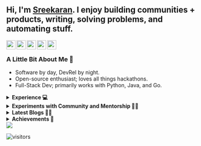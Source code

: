 <!--
**sreekaransrinath/sreekaransrinath** is a ✨ _special_ ✨ repository because its `README.md` (this file) appears on your GitHub profile.

Here are some ideas to get you started:

- 🔭 I’m currently working on ...
- 🌱 I’m currently learning ...
- 👯 I’m looking to collaborate on ...
- 🤔 I’m looking for help with ...
- 💬 Ask me about ...
- 📫 How to reach me: ...
- 😄 Pronouns: ...
- ⚡ Fun fact: ...
- 🌱 I’m currently learning ReactJS, and deep-diving into Deep Learning and Data Science
- 👯 I’m looking to collaborate on projects based on what I'm learning right now
- 🥅 2021 Goals: 
  - Grow my Twitter following and post regular, quality content ([@sk4rn][twitter] ;));
  - Contribute more to Open Source projects;
  - Learn Julia and Golang; 
  - Land my first job; 
  - Get into the MLH Fellowship;
  - Build a habit of blogging, on Hashnode;
- 🔭 I’m currently working on an easy-to-use Content Delivery System
- 😄 Pronouns: He / him
- 📫 How to reach me: I'm most active on Twitter, you can reach me there (feel free to connect on LinkedIn or shoot me an email as well!)
- 👯 I’m looking to collaborate on [Hackathons](https://devpost.com/hackathons). If you like my profile, feel free to get in touch with me!
- ### Connect with me:
[<img align="left" alt="Twitter" src="https://img.shields.io/twitter/follow/skxrxn?color=blue&label=%40skxrxn&logo=twitter&style=for-the-badge"/>][twitter]
[<img align="left" alt="Website" src="https://img.shields.io/website?down_color=red&down_message=offline&style=for-the-badge&up_message=online&url=https%3A%2F%2Fsreekaran.com"/>][website]
[<img align="left" alt="Discord" src="https://img.shields.io/discord/384024830988648450?color=blue&label=Discord&logo=discord&style=for-the-badge"/>][discord]
[<img align="left" alt="LinkedIn" src="https://img.shields.io/badge/LinkedIn-0077B5?style=for-the-badge&logo=linkedin&logoColor=white"/>][linkedin]
-->

## Hi, I'm [Sreekaran][website]. I enjoy building communities + products, writing, solving problems, and automating stuff.
<a href="https://sreekaran.com/twt">
    <img align="left" width="24px" src="https://cdn.jsdelivr.net/npm/ionicons@5.5.1/dist/ionicons/svg/logo-twitter.svg" style="color:#007bff !important" />
</a>
<a href="https://sreekaran.com">
    <img align="left" width="24px" src="https://cdn.jsdelivr.net/npm/ionicons@5.5.1/dist/ionicons/svg/planet-outline.svg" style="color:#007bff !important" />
</a>
<a href="https://sreekaran.com/li">
    <img align="left" width="24px" src="https://cdn.jsdelivr.net/npm/ionicons@5.5.1/dist/ionicons/svg/logo-linkedin.svg" style="color:#007bff !important" />
</a>
<a href="mailto:hi@sreekaran.com">
    <img align="left" width="24px" src="https://cdn.jsdelivr.net/npm/ionicons@5.5.1/dist/ionicons/svg/send-outline.svg" style="color:#007bff !important" />
</a>
<a href="https://sreekaran.com/ig">
    <img align="left" width="24px" src="https://cdn.jsdelivr.net/npm/ionicons@5.5.1/dist/ionicons/svg/logo-instagram.svg" style="color:#007bff !important" />
</a>
<br> 

### A Little Bit About Me 📎 
- Software by day, DevRel by night. 
- Open-source enthusiast; loves all things hackathons. 
- Full-Stack Dev; primarily works with Python, Java, and Go.

<details>
  <summary><b>Experience 💻</b></summary>
  <ul>
    <li>
      DevRel Engineer @ <a href="https://dasha.ai">Dasha AI</a> - 
      <ul>
        <li> Organized, managed, & sponsored hackathons & conferences to increase product adoption, visibility, & education.</li>
        <li> Orchestrated partnerships with other orgs in the form of hackathons, shelf strategies, integrations, & blogs.</li>
        <li> Built demo applications in NodeJS, created documentation, & designed learning programs.</li>
        <li> Explored hacker stories through blogs & videos to showcase hackers & apps.</li>
        <li> Built communities with 3000 members on Twitter, 800 on Slack, & 300 on Discord.</li>
        <li> Managed product collaboration & feedback generation in the communities.</li>
      </ul>
    </li>
    <li>
      Software Engineer @ <a href="https://codemantra.com">Codemantra</a> - 
      <ul>
        <li> Worked on an Intelligent Document Processing Platform; wrote modules to transform & validate epub, pdf, json, & xml content based on flexible parameters.</li>
        <li> Designed & developed scripts for object detection, extraction, validation, & manipulation in pdfs.</li>
        <li> Built, tested, & deployed APIs to inject accessibility features into documents.</li>
        <li> Designed & developed content management, transformation, & validation solutions in Python & Java, with rapidly evolving requirements & specifications.</li>
        <li> Worked on an end-to-end custom learning management system with NodeJS.</li>
      </ul>
    </li>
    <li>
      Software Engineer @ <a href="https://linkedin.com/company/spi-edge">SPI Edge</a> - 
      <ul>
        <li> Designed & implemented an end-to-end system to monitor & analyze habit formation through WhatsApp.</li>
        <li> Deployed the app to over 200 employees, resulting in a 50% increase in habit streaks.</li>
        <li> Developed dashboards to track, analyze, & present metrics in real-time to both employees & employers.</li>
      </ul>
    </li>
    <li>
      Software Engineer Intern @ <a href="https://rolocrm.in">RoloCRM</a> - 
      <ul>
        <li> Designed, developed, tested, & deployed systems to automate lead generation & scheduling of 50,000 email campaigns.</li>
        <li> Used Python & Sendy to reduce effort to send out campaigns by 85% & saved nearly 5000 hours.</li>
      </ul>
    </li>
  </ul>
</details>

<details>
    <summary><b>Experiments with Community and Mentorship 🙌🏼</b></summary>
    <ul>
        <li> Organizer @ <a href="https://hacktheleague.tech">Hack the League</a>.</li>
        <li> Mentor & Judge @ <a href="https://mlh.io">Major League Hacking</a> - Mentored students and judged submissions @ MLH-hosted events. </ <li> Hackathon Ambassador @ <a href="https://angelhack.com">AngelHack</a>. </li>
        <li> Returning Data Science Bootcamp Mentor @ <a href="https://diya-research.org">Data Inspired Young
                Analysts</a> - Mentored a batches of ~10 students towards learning from scratch Python and the basics of data science in the space of two month-long bootcamps, helping them build their first data-science applications. </li>
        <li> Co-Lead of Incubation @ <a href="https://linkedin.com/company/spi-edge">SPI Edge</a> - Oversaw, led, and mentored 15 hackathon-winning teams & helped turn their projects into potential start-ups. </li>
        <li> Mentor/Judge @ 30+ <a href="https://skrn.ml/#Hackathons">hackathons</a>, including <a href="https://makeharvard.io">MakeHarvard</a>, <a href="https://tamuhack.com">TAMUhack</a>, <a href="https://hackdavis.io">HackDavis</a>, <a href="https://sfhacks.io">SF Hacks</a>.
        </li>
        <li> Project Co-ordinator (Hackathons and Events) @ Madras HackerSpace - Organized a hackathon themed around fundraising platforms. Conducted workshops and talks centered around helping newbie programmers. </li>
        <li> Mentor @ <a href="https://cs50.harvard.edu/">Harvard CS50's 2021 Seminars</a>. </li>
        <li> Open Source Project Mentor @ <a href="https://devscript.tech">DevScript Winter of Code</a> - Mentored students in DevScript Winter of Code to contribute to open-source projects. </li>
      
    </ul>
</details>

<details>
    <summary><b>Latest Blogs ✍🏼</b></summary>
    <ul>
        <li> <a href="https://blog.sreekaran.com/posts/lose-at-hackathons/">Why You Should Lose at Hackathons</a></li>
        <li><a href="https://blog.sreekaran.com/posts/hackathons-101">Hackathons 101</a>
    </ul>
</details>

<details>
    <summary><b>Achievements 🚀</b></summary>
    <ul>
        <li> Winner - Linux Foundation Dan Kohn Scholarship (KubeCon NA 2021). </li>
        <li> #3 Worldwide among 65,000+ Hackers @ <a href="https://mlh.io">Major League Hacking</a>'s <a href="https://localhackday.mlh.io">Local Hack Day: Build</a>. </li>
        <li> #1 of 4500+ teams, <a href="https://wonsulting.com/project-2020">Wonsulting Project 2020</a> (Wonsuting4WorldLiteracy - raised >COL$3.5M for education of disadvantaged children in Colombia). </li>
        <li> Winner (out of 100+ teams), <a href="https://mlh.io">MLH</a>'s <a href="https://organize.mlh.io/participants/events/6397-impractical-hackers">Impractical Hackers</a> Hackathon. </li>
        <li> Winner (out of 100+ teams), <a href="https://mlh.io">MLH</a>'s <a href="https://organize.mlh.io/participants/events/6531-corgihacks">CorgiHacks</a> Hackathon. </li>
        <li> #1 (out of 120 submissions), E^3 (intra-uni hackathon). </li>
    </ul>
</details>

<a href="">
    <img align="center" src="https://github-readme-stats.vercel.app/api/top-langs/?username=sreekaransrinath&layout=compact&title_color=007bff&text_color=e7e7e7&icon_color=007bff&bg_color=171c28" />
</a>

[website]: https://sreekaran.com 
[twitter]: https://sreekaran.com/twt
[linkedin]: https://sreekaran.com/li
[instagram]: https://sreekaran.com/ig
[discord]: https://discord.gg/UHjrpmAsnY

[<img align="left" alt="visitors" src="https://visitor-badge.glitch.me/badge?page_id=sreekaransrinath.sreekaransrinath" />][website]
